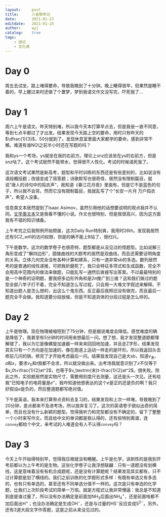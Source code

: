 ```yaml
---
layout:		post
title:		八省联考记
date:		2021-01-23
editdate:	2021-01-24
author:		wyj
catalog:	true
tags:
    - 游记
    - 文化课
---
```


# Day 0

周五去试坐，路上堵得要命，导致我晚到了十分钟。晚上睡得很早，但果然是睡不着的，早上醒过来时还做了个噩梦，梦到我语文作文没写完，吓死我了$\dots$

# Day 1

周六上午是语文。昨天特别堵，所以我今天本打算早点去，但是我爸一直不同意，等到七点半都过了才出发。结果发现今天路上空的要命，用时只有昨天的$\dfrac{1}{3}$，50分就到了。发现休息室里面大家都学的要命，感到非常不解。难道有谁NOI之前半小时还在写题的吗？

我和ys一个考场，ys就坐在我的右前方。理论上snz应该坐在ys的右前方，但是snz咕了。这个考试居然不能带水，觉得很不人性化。考试的时候渴死我了。

这次语文考试果然是新高考，题型和平时训练的东西还是有些差别的，比如说没有语段概括题；改错变成了简答题；诗歌默写也很奇怪，居然没有限制篇目，就说“唐人的诗句中的捣衣声”，我知道《春江花月夜》里面有，但是它不是蓝色的句子，所以我不会背。然而它没有限制篇目，我就乱写了个“长安一片月 万户捣衣声”，希望人没事。

信息类文本居然提到了Isaac Asimov，虽然引用他的话想要说明的观点我并不认同。[文学类文本](http://reader.epubee.com/books/mobile/ce/ce5e111dcd9ebadd7c927f101d0ce148/text00277.html)又是我看不懂的小说。作文也很特别，但是我很高兴，因为这方面我有不错的知识储备。

上午考完之后我照例开始颓废，这次Daily Run特别爽，我用时26th。发现我居然还有SCZ_wifi的访问权限，但是的确不能上B站了，很扫兴。

下午是数学。这次的数学卷子也很奇特，题型都是从没见过的怪题型。比如说解三角形变成了"解四边形"，圆锥曲线的大题考的居然是双曲线，而且还需要证明角度的关系。立体几何完全没有各种计算和建系，只有一道非常sb的多选。数列居然考的是普通的线性递推，可把我折磨死了，我只会特征多项式和生成函数，完全不会用高中范围内的做法来做题，只能乱写一通然后直接写出答案。不过最最特别的是一个神奇的证明题，要我把多边形外角和是$2\pi$推广到三维？这和我们做过的题型全部八竿子打不着，完全不知道怎么写过程，只会用一大堆文字叙述来解释。不知道出题人是怎么想的，出这么个鬼东西。反正最后我照旧没有做完，而且最后一题完全不会做。我知道要分段放缩，但是不知道具体的分段过程是怎么样的。

# Day 2

上午是物理。现在物理被缩短到了75分钟，但是据说难度会降低。感觉难度的确是降低了，我甚至有5分钟的时间用来想最后一问。想了想，我才发现整道题都理解错了，我以为它是像螺旋加速器一样来来回回地加速，并且走Z字形，结果发现其实只有一个方向是在加速的，像在跑道上运动一样走的是环形。所以我返回头去修前几问的锅，修完了才开始考虑最后一问。结果我发现自己是大sb，知道$v_\textrm{末}$、$a$和$x$，要求$v_0$和$t$我都不会求，所以就没做出来。出考场我就意识到了$x$不仅等于$v_0t+\frac{1}{2}at^2$，也等于$v_\textrm{末}t-\frac{1}{2}at^2$。很失败。除此之外，实验题居然是实物尺寸，需要用刻度尺去测量，这还是头一次见。还有给我"已知电子的电荷量是$e$"，我咋知道他想表达的这个$e$是正的还是负的啊？我只好假设$e$是负的，然后整道题都写绝对值。

下午是英语，我本来打算带点资料去复习的，结果发现和上次一样堵，导致晚到了20分钟，差点都来不及进考场，所以放弃复习了。这次的英语卷子貌似出奇的简单，而且也没有什么新颖的题型。觉得我听力和完型都没有不确定的，留下了整整一个小时来写作文。而且给中文的单词都是我认得的，还有些特别离谱，连`convey`都给个中文，来考试的人难道会有人不认得`convey`吗？

# Day 3

今天上午开始得特别早，觉得我压根就没有睡醒。上午是化学，讽刺性的是我到开考前都以为上午考的是生物。这张化学卷子让我浮想联翩：只有一道题没有划横线，这是意味着没有有机合成题呢，还是没有计算题呢？结果发现其实都有，只不过计算题是划了横线的。我们之前训练的化学题形式多样：有既有单选又有多选的，也有只有单选的，甚至还有不同单选分值不一样的。这次是只有单选的化学题，比我们上次阶段考试的简单一万倍。就是方程式让我非常懵逼：我总是不知道到底是谁过量了，所以没有办法确定是前面加$\textrm{NH}_3$后面出$\textrm{NH}_4^+$，还是前面啥都不加后面出$\textrm{H}^+$；也没办法确定是生成$\textrm{OH}^-$，还是与过量的$\textrm{HS}^-$反应变成$\textrm{S}^{2-}$。另外，还有3道大段文字作答题，这是之前从来没见过的。
